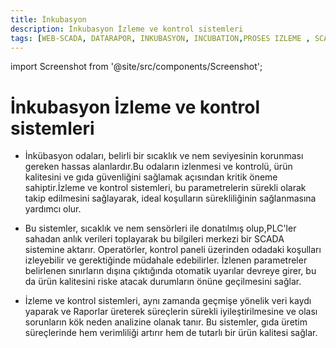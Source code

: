 ```yaml
---
title: İnkubasyon
description: İnkubasyon İzleme ve kontrol sistemleri
tags: [WEB-SCADA, DATARAPOR, INKUBASYON, INCUBATION,PROSES IZLEME , SCADA ,VERI TOPLAMA]
--- 
```


import Screenshot from '@site/src/components/Screenshot';

# İnkubasyon İzleme ve kontrol sistemleri



* İnkübasyon odaları, belirli bir sıcaklık ve nem seviyesinin korunması gereken hassas alanlardır.Bu odaların izlenmesi ve kontrolü, ürün kalitesini ve gıda güvenliğini sağlamak açısından kritik öneme sahiptir.İzleme ve kontrol sistemleri, bu parametrelerin sürekli olarak takip edilmesini sağlayarak, ideal koşulların sürekliliğinin sağlanmasına yardımcı olur.

<Screenshot url='/img/konf20.png' />

* Bu sistemler, sıcaklık ve nem sensörleri ile donatılmış olup,PLC'ler sahadan anlık verileri toplayarak bu bilgileri merkezi bir SCADA sistemine aktarır. Operatörler, kontrol paneli üzerinden odadaki koşulları izleyebilir ve gerektiğinde müdahale edebilirler. İzlenen parametreler belirlenen sınırların dışına çıktığında otomatik uyarılar devreye girer, bu da ürün kalitesini riske atacak durumların önüne geçilmesini sağlar.






 

 
<Screenshot url='/img/konf22.png' />
 


<Screenshot url='/img/konf18.png' />



* İzleme ve kontrol sistemleri, aynı zamanda geçmişe yönelik veri kaydı yaparak ve Raporlar üreterek süreçlerin sürekli iyileştirilmesine ve olası sorunların kök neden analizine olanak tanır. Bu sistemler, gıda üretim süreçlerinde hem verimliliği artırır hem de tutarlı bir ürün kalitesi sağlar.
 
 
